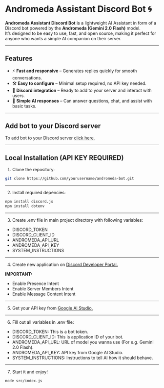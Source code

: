 # Andromeda Assistant Discord Bot 🌀

**Andromeda Assistant Discord Bot** is a lightweight AI Assistant in form of a Discord bot powered by the **Andromeda (Gemini 2.0 Flash)** model.  
It’s designed to be easy to use, fast, and open source, making it perfect for anyone who wants a simple AI companion on their server.

---

## Features

- ⚡ **Fast and responsive** – Generates replies quickly for smooth conversations.  
- 🛠️ **Easy to configure** – Minimal setup required, no API key needed.  
- 🤖 **Discord integration** – Ready to add to your server and interact with users.  
- 💬 **Simple AI responses** – Can answer questions, chat, and assist with basic tasks.  

---

## Add bot to your Discord server

To add bot to your Discord server [click here.](https://discord.com/oauth2/authorize?client_id=1407763160534089808&permissions=8&integration_type=0&scope=bot)

---

## Local Installation (API KEY REQUIRED)

1. Clone the repository:

```bash
git clone https://github.com/yourusername/andromeda-bot.git
```

---

2. Install required depencies:

```bash
npm install discord.js 
npm install dotenv
```

---

3. Create .env file in main project directory with following variables:

- DISCORD_TOKEN
- DISCORD_CLIENT_ID
- ANDROMEDA_API_URL
- ANDROMEDA_API_KEY
- SYSTEM_INSTRUCTIONS

---

4. Create new application on [Discord Developer Portal.](https://discord.com/developers)

 **IMPORTANT:** 
 - Enable Presence Intent 
 - Enable Server Members Intent 
 - Enable Message Content Intent

 ---

5. Get your API key from [Google AI Studio.](https://aistudio.google.com/app/u/3/apikey?pli=1)

---

6. Fill out all variables in .env file:

- DISCORD_TOKEN: This is a bot token. 
- DISCORD_CLIENT_ID: This is application ID of your bot.
- ANDROMEDA_API_URL: URL of model you wanna use (For e.g. Gemini 2.0 Flash).
- ANDROMEDA_API_KEY: API key from Google AI Studio.
- SYSTEM_INSTRUCTIONS: Instructions to tell AI how it should behave.

---

7. Start it and enjoy!

```bash
node src/index.js
```

